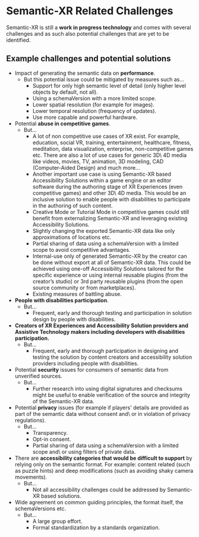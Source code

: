 # Semantic-XR Related Challenges

Semantic-XR is still a **work in progress technology** and comes with several challenges and as such also potential challenges that are yet to be identified.

## Example challenges and potential solutions
* Impact of generating the semantic data on **performance**.
  * But this potential issue could be mitigated by measures such as...
    * Support for only high semantic level of detail (only higher level objects by default, not all).
    * Using a schemaVersion with a more limited scope.
    * Lower spatial resolution (for example for images).
    * Lower temporal resolution (frequency of updates).
    * Use more capable and powerful hardware.
* Potential **abuse in competitive games**.
  * But...
    * A lot of non competitive use cases of XR exist. For example, education, social VR, training, entertainment, healthcare, fitness, meditation, data visualization, enterprise, non-competitive games etc. There are also a lot of use cases for generic 3D\ 4D media like videos, movies, TV, animation, 3D modeling, CAD (Computer-Aided Design) and much more…
    * Another important use case is using Semantic-XR based Accessibility Solutions within a game engine or an editor software during the authoring stage of XR Experiences (even competitive games) and other 3D\ 4D media. This would be an inclusive solution to enable people with disabilities to participate in the authoring of such content.
    * Creative Mode or Tutorial Mode in competitive games could still benefit from externalizing Semantic-XR and leveraging existing Accessibility Solutions.
    * Slightly changing the exported Semantic-XR data like only approximations of locations etc.
    * Partial sharing of data using a schemaVersion with a limited scope to avoid competitive advantages.
    * Internal-use only of generated Semantic-XR by the creator can be done without export at all of Semantic-XR data. This could be achieved using one-off Accessibility Solutions tailored for the specific experience or using internal reusable plugins (from the creator’s studio) or 3rd party reusable plugins (from the open source community or from marketplaces).
    * Existing measures of battling abuse.
* **People with disabilities participation**.
  * But...
    * Frequent, early and thorough testing and participation in solution design by people with disabilities.
* **Creators of XR Experiences and Accessibility Solution providers and Assistive Technology makers including developers with disabilities participation.**
  * But...
    * Frequent, early and thorough participation in designing and testing the solution by content creators and accessibility solution providers including people with disabilities.
* Potential **security** issues for consumers of semantic data from unverified sources. 
  * But...
    * Further research into using digital signatures and checksums might be useful to enable verification of the source and integrity of the Semantic-XR data. 
* Potential **privacy** issues (for example if players' details are provided as part of the semantic data without consent and\ or in violation of privacy regulations).
  * But...
    * Transparency.
    * Opt-in consent.
    * Partial sharing of data using a schemaVersion with a limited scope and\ or using filters of private data.
* There are **accessibility categories that would be difficult to support** by relying only on the semantic format. For example: content related (such as puzzle hints) and deep modifications (such as avoiding shaky camera movements).
  * But...
    * Not all accessibility challenges could be addressed by Semantic-XR based solutions.
* Wide agreement on common guiding principles, the format itself, the schemaVersions etc.
  * But…
    * A large group effort.
    * Formal standardization by a standards organization.